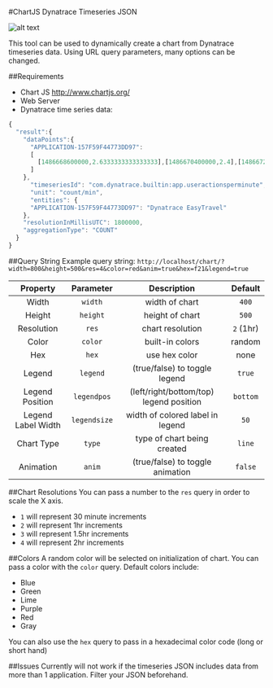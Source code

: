 #ChartJS Dynatrace Timeseries JSON

![alt text](http://arnaud.cr/dynatrace/davis/git.png "Example screenshot")

This tool can be used to dynamically create a chart from Dynatrace timeseries data.
Using URL query parameters, many options can be changed.

##Requirements
- Chart JS http://www.chartjs.org/
- Web Server
- Dynatrace time series data: 
```javascript
{
  "result":{
    "dataPoints":{
      "APPLICATION-157F59F44773DD97":
      [
        [1486668600000,2.6333333333333333],[1486670400000,2.4],[1486672200000,2.466666666666667],[1486674000000,2.6666666666666665],[1486675800000,2.8],[1486677600000,4.466666666666667],[1486679400000,3.533333333333333],[1486681200000,3.0],[1486683000000,3.1333333333333333]
      ]
    },
      "timeseriesId": "com.dynatrace.builtin:app.useractionsperminute",
      "unit": "count/min",
      "entities": {
      "APPLICATION-157F59F44773DD97": "Dynatrace EasyTravel"
    },
    "resolutionInMillisUTC": 1800000,
    "aggregationType": "COUNT"
  }
}
```

##Query String
Example query string:
`http://localhost/chart/?width=800&height=500&res=4&color=red&anim=true&hex=f21&legend=true`

| Property | Parameter | Description | Default |
|:---:|:---:|:---:|:---:|
| Width | `width` | width of chart | `400` |
| Height | `height` | height of chart | `500` |
| Resolution | `res` | chart resolution | `2` (1hr) |
| Color | `color` | built-in colors | random |
| Hex | `hex` | use hex color | none |
| Legend | `legend` | (true/false) to toggle legend | `true` |
| Legend Position | `legendpos` | (left/right/bottom/top) legend position | `bottom` |
| Legend Label Width | `legendsize` | width of colored label in legend | `50` |
| Chart Type | `type` | type of chart being created | `line` |
| Animation | `anim` | (true/false) to toggle animation | `false` |


##Chart Resolutions
You can pass a number to the `res` query in order to scale the X axis.
- `1` will represent 30 minute increments 
- `2` will represent 1hr increments
- `3` will represent 1.5hr increments
- `4` will represent 2hr increments

##Colors
A random color will be selected on initialization of chart.
You can pass a color with the `color` query. Default colors include:
- Blue
- Green
- Lime
- Purple
- Red
- Gray

You can also use the `hex` query to pass in a hexadecimal color code (long or short hand)

##Issues
Currently will not work if the timeseries JSON includes data from more than 1 application. Filter your JSON beforehand.
